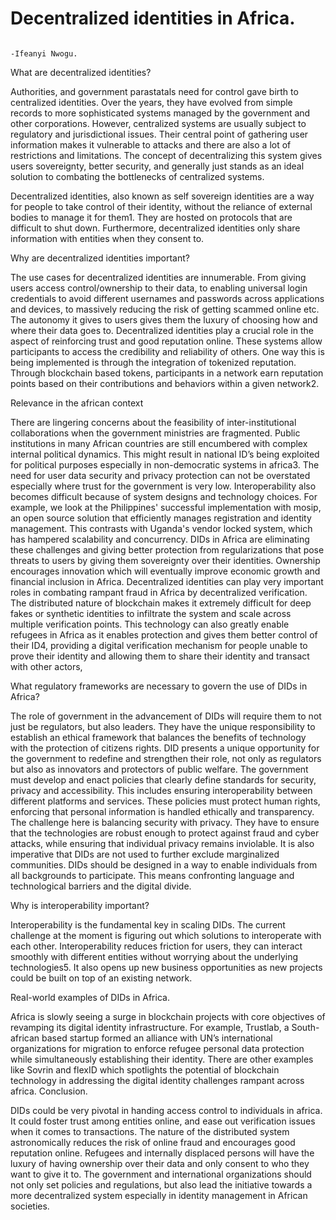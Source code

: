 # Decentralized identities in Africa.
                                                                                 -Ifeanyi Nwogu.

What are decentralized identities?

Authorities, and government parastatals need for control gave birth to centralized identities. Over the years, they have evolved from simple records to more sophisticated systems managed by the government and other corporations. However, centralized systems are usually subject to regulatory and jurisdictional issues. Their central point of gathering user information makes it vulnerable to attacks and there are also a lot of restrictions and limitations. The concept of decentralizing this system gives users sovereignty, better security, and generally just stands as an ideal solution to combating the bottlenecks of centralized systems.

Decentralized identities, also known as self sovereign identities are a way for people to take control of their identity, without the reliance of external bodies to manage it for them1. They are hosted on protocols that are difficult to shut down. Furthermore, decentralized identities only share information with entities when they consent to.

Why are decentralized identities important?

The use cases for decentralized identities are innumerable. From giving users access control/ownership to their data, to enabling universal login credentials to avoid different usernames and passwords across applications and devices, to massively reducing the risk of getting scammed online etc. The autonomy it gives to users gives them the luxury of choosing how and where their data goes to. 
Decentralized identities play a crucial role in the aspect of reinforcing trust and good reputation online. These systems allow participants to access the credibility and reliability of others. One way this is being implemented is through the integration of tokenized reputation. Through blockchain based tokens, participants in a network earn reputation points based on their contributions and behaviors within a given network2.

Relevance in the african context

There are lingering concerns about the feasibility of inter-institutional collaborations when the government ministries are fragmented. Public institutions in many African countries are still encumbered with complex internal political dynamics. This might result in national ID’s being exploited for political purposes especially in non-democratic systems in africa3. The need for user data security and privacy protection can not be overstated especially where trust for the government is very low. Interoperability also becomes difficult because of system designs and technology choices. 
For example, we look at the Philippines' successful implementation with mosip, an open source solution that efficiently manages registration and identity management. This contrasts with Uganda's vendor locked system, which has hampered scalability and concurrency. DIDs in Africa are eliminating these challenges and giving better protection from regularizations that pose threats to users by giving them sovereignty over their identities.
Ownership encourages innovation which will eventually improve economic growth and financial inclusion in Africa.
Decentralized identities can play very important roles in combating rampant fraud in Africa by decentralized verification. The distributed nature of blockchain makes it extremely difficult for deep fakes or synthetic identities to infiltrate the system and scale across multiple verification points.
This technology can also greatly enable refugees in Africa as it enables protection and gives them better control of their ID4, providing a digital verification mechanism for people unable to prove their identity and allowing them to share their identity and transact with other actors,

What regulatory frameworks are necessary to govern the use of DIDs in Africa?

The role of government in the advancement of DIDs will require them to not just be regulators, but also leaders. They have the unique responsibility to establish an ethical framework that balances the benefits of technology with the protection of citizens rights.
DID presents a unique opportunity for the government to redefine and strengthen their role, not only as regulators but also as innovators and protectors of public welfare. 
The government must develop and enact policies that clearly define standards for security, privacy and accessibility. This includes ensuring interoperability between different platforms and services. 
These policies must protect human rights, enforcing that personal information is handled ethically and transparency. The challenge here is balancing security with privacy. They have to ensure that the technologies are robust enough to protect against fraud and cyber attacks, while ensuring that individual privacy remains inviolable.
It is also imperative that DIDs are not used to further exclude marginalized communities. DIDs should be designed in a way to enable individuals from all backgrounds to participate. This means confronting language and technological barriers and the digital divide. 

Why is interoperability important?

Interoperability is the fundamental key in scaling DIDs. The current challenge at the moment is figuring out which solutions to interoperate with each other. Interoperability reduces friction for users, they can interact smoothly with different entities without worrying about the underlying technologies5. It also opens up new business opportunities as new projects could be built on top of an existing network.

Real-world examples of DIDs in Africa.

Africa is slowly seeing a surge in blockchain projects with core objectives of revamping its digital identity infrastructure. For example, Trustlab, a South-african based startup formed an alliance with UN’s international organizations for migration to enforce refugee personal data protection while simultaneously establishing their identity. There are other examples like Sovrin and flexID which spotlights the potential of blockchain technology in addressing the digital identity challenges rampant across africa.
Conclusion.

DIDs could be very pivotal in handing access control to individuals in africa. It could foster trust among entities online, and ease out verification issues when it comes to transactions. The nature of the distributed system astronomically reduces the risk of online fraud and encourages good reputation online. Refugees and internally displaced persons will have the luxury of having ownership over their data and only consent to who they want to give it to. The government and international organizations should not only set policies and regulations, but also lead the initiative towards a more decentralized system especially in identity management in African societies.
 



